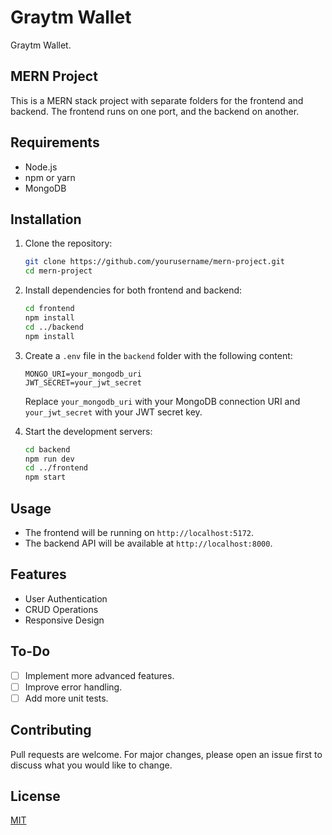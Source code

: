 # Graytm Wallet
Graytm Wallet.

## MERN Project

This is a MERN stack project with separate folders for the frontend and backend. The frontend runs on one port, and the backend on another.

## Requirements

- Node.js
- npm or yarn
- MongoDB

## Installation

1. Clone the repository:
    ```sh
    git clone https://github.com/yourusername/mern-project.git
    cd mern-project
    ```

2. Install dependencies for both frontend and backend:
    ```sh
    cd frontend
    npm install
    cd ../backend
    npm install
    ```

3. Create a `.env` file in the `backend` folder with the following content:

    ```
    MONGO_URI=your_mongodb_uri
    JWT_SECRET=your_jwt_secret
    ```

    Replace `your_mongodb_uri` with your MongoDB connection URI and `your_jwt_secret` with your JWT secret key.

4. Start the development servers:
    ```sh
    cd backend
    npm run dev
    cd ../frontend
    npm start
    ```

## Usage

- The frontend will be running on `http://localhost:5172`.
- The backend API will be available at `http://localhost:8000`.

## Features

- User Authentication
- CRUD Operations
- Responsive Design

## To-Do

- [ ] Implement more advanced features.
- [ ] Improve error handling.
- [ ] Add more unit tests.

## Contributing

Pull requests are welcome. For major changes, please open an issue first to discuss what you would like to change.

## License

[MIT](https://choosealicense.com/licenses/mit/)
